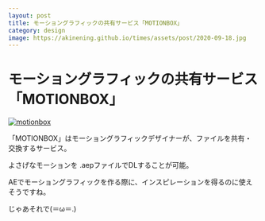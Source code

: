 ```yaml
---
layout: post
title: モーショングラフィックの共有サービス「MOTIONBOX」
category: design
image: https://akinening.github.io/times/assets/post/2020-09-18.jpg
---
```


# モーショングラフィックの共有サービス「MOTIONBOX」

<a href="https://motion-box.net/" target="_blank"><img src="https://akinening.github.io/times/assets/post/2020-09-19.jpg" alt="motionbox"></a>

「MOTIONBOX」はモーショングラフィックデザイナーが、ファイルを共有・交換するサービス。

よさげなモーションを .aepファイルでDLすることが可能。

AEでモーショングラフィックを作る際に、インスピレーションを得るのに使えそうですね。

じゃあそれで(＝ω＝.)